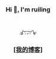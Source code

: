 <h3 align="center">Hi 👋, I'm ruiling</h3>
    <p align="center">
          <img src="cat.webp" width="50"/>
    </p>
<h3 align="center">
    <a href="http://106.54.35.144/" alt="我的博客">[我的博客]</a>
</h3>
